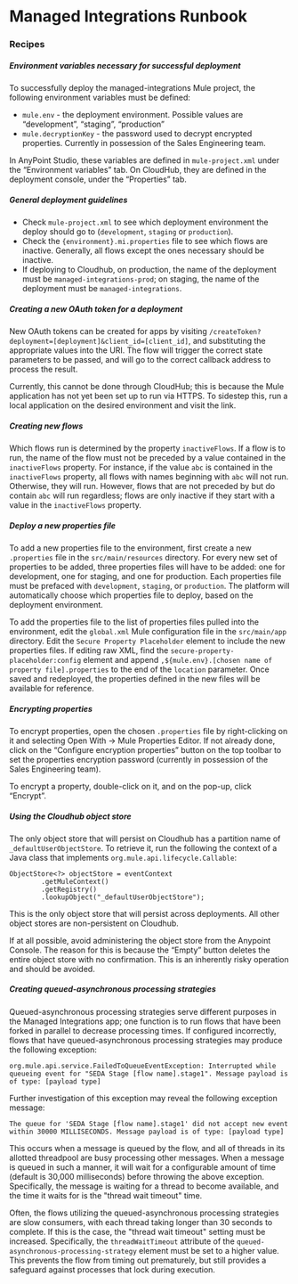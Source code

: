 # Managed Integrations Runbook

### Recipes

##### Environment variables necessary for successful deployment
To successfully deploy the managed-integrations Mule project, the following environment variables must be defined:

- `mule.env` - the deployment environment. Possible values are “development”, “staging”, “production”
- `mule.decryptionKey` - the password used to decrypt encrypted properties. Currently in possession of the Sales Engineering team.

In AnyPoint Studio, these variables are defined in `mule-project.xml` under the “Environment variables” tab. On CloudHub, they are defined in the deployment console, under the “Properties” tab.

##### General deployment guidelines

- Check `mule-project.xml` to see which deployment environment the deploy should go to (`development`, `staging` or `production`).
- Check the `{environment}.mi.properties` file to see which flows are inactive. Generally, all flows except the ones necessary should be inactive.
- If deploying to Cloudhub, on production, the name of the deployment must be `managed-integrations-prod`; on staging, the name of the deployment must be `managed-integrations`.

##### Creating a new OAuth token for a deployment

New OAuth tokens can be created for apps by visiting `/createToken?deployment=[deployment]&client_id=[client_id]`, and substituting the appropriate values into the URI. The flow will trigger the correct state parameters to be passed, and will go to the correct callback address to process the result.

Currently, this cannot be done through CloudHub; this is because the Mule application has not yet been set up to run via HTTPS. To sidestep this, run a local application on the desired environment and visit the link.

##### Creating new flows

Which flows run is determined by the property `inactiveFlows`. If a flow is to run, the name of the flow must not be preceded by a value contained in the `inactiveFlows` property. For instance, if the value `abc` is contained in the `inactiveFlows` property, all flows with names beginning with `abc` will not run. Otherwise, they will run. However, flows that are not preceded by but do contain `abc` will run regardless; flows are only inactive if they start with a value in the `inactiveFlows` property.

##### Deploy a new properties file

To add a new properties file to the environment, first create a new `.properties` file in the `src/main/resources` directory. For every new set of properties to be added, three properties files will have to be added: one for development, one for staging, and one for production. Each properties file must be prefaced with `development`, `staging`, or `production`. The platform will automatically choose which properties file to deploy, based on the deployment environment.

To add the properties file to the list of properties files pulled into the environment, edit the `global.xml` Mule configuration file in the `src/main/app` directory. Edit the `Secure Property Placeholder` element to include the new properties files. If editing raw XML, find the `secure-property-placeholder:config` element and append `,${mule.env}.[chosen name of property file].properties` to the end of the `location` parameter. Once saved and redeployed, the properties defined in the new files will be available for reference.

##### Encrypting properties

To encrypt properties, open the chosen `.properties` file by right-clicking on it and selecting Open With -> Mule Properties Editor. If not already done, click on the “Configure encryption properties” button on the top toolbar to set the properties encryption password (currently in possession of the Sales Engineering team).

To encrypt a property, double-click on it, and on the pop-up, click “Encrypt”.

##### Using the Cloudhub object store

The only object store that will persist on Cloudhub has a partition name of `_defaultUserObjectStore`. To retrieve it, run the following the context of a Java class that implements `org.mule.api.lifecycle.Callable`:

```
ObjectStore<?> objectStore = eventContext
        .getMuleContext()
        .getRegistry()
        .lookupObject("_defaultUserObjectStore");
```

This is the only object store that will persist across deployments. All other object stores are non-persistent on Cloudhub.

If at all possible, avoid administering the object store from the Anypoint Console. The reason for this is because the “Empty” button deletes the entire object store with no confirmation. This is an inherently risky operation and should be avoided.

##### Creating queued-asynchronous processing strategies
Queued-asynchronous processing strategies serve different purposes in the Managed Integrations app; one function is to run flows that have been forked in parallel to decrease processing times. If configured incorrectly, flows that have queued-asynchronous processing strategies may produce the following exception:

```
org.mule.api.service.FailedToQueueEventException: Interrupted while queueing event for "SEDA Stage [flow name].stage1". Message payload is of type: [payload type]
```

Further investigation of this exception may reveal the following exception message:

```
The queue for 'SEDA Stage [flow name].stage1' did not accept new event within 30000 MILLISECONDS. Message payload is of type: [payload type]
```

This occurs when a message is queued by the flow, and all of threads in its allotted threadpool are busy processing other messages. When a message is queued in such a manner, it will wait for a configurable amount of time (default is 30,000 milliseconds) before throwing the above exception. Specifically, the message is waiting for a thread to become available, and the time it waits for is the "thread wait timeout" time.

Often, the flows utilizing the queued-asynchronous processing strategies are slow consumers, with each thread taking longer than 30 seconds to complete. If this is the case, the "thread wait timeout" setting must be increased. Specifically, the `threadWaitTimeout` attribute of the `queued-asynchronous-processing-strategy` element must be set to a higher value. This prevents the flow from timing out prematurely, but still provides a safeguard against processes that lock during execution.